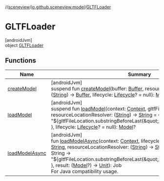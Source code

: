 //[sceneview](../../../index.md)/[io.github.sceneview.model](../index.md)/[GLTFLoader](index.md)

# GLTFLoader

[androidJvm]\
object [GLTFLoader](index.md)

## Functions

| Name | Summary |
|---|---|
| [createModel](create-model.md) | [androidJvm]<br>suspend fun [createModel](create-model.md)(buffer: [Buffer](https://developer.android.com/reference/kotlin/java/nio/Buffer.html), resourceBufferResolver: suspend ([String](https://kotlinlang.org/api/latest/jvm/stdlib/kotlin/-string/index.html)) -&gt; [Buffer](https://developer.android.com/reference/kotlin/java/nio/Buffer.html), lifecycle: [Lifecycle](https://developer.android.com/reference/kotlin/androidx/lifecycle/Lifecycle.html)? = null): [Model](../index.md#1227607086%2FClasslikes%2F-1571379623)? |
| [loadModel](load-model.md) | [androidJvm]<br>suspend fun [loadModel](load-model.md)(context: [Context](https://developer.android.com/reference/kotlin/android/content/Context.html), gltfFileLocation: [String](https://kotlinlang.org/api/latest/jvm/stdlib/kotlin/-string/index.html), resourceLocationResolver: ([String](https://kotlinlang.org/api/latest/jvm/stdlib/kotlin/-string/index.html)) -&gt; [String](https://kotlinlang.org/api/latest/jvm/stdlib/kotlin/-string/index.html) = { resourceFileName: String -&gt;             &quot;${gltfFileLocation.substringBeforeLast(&quot;/&quot;)}/$resourceFileName&quot;         }, lifecycle: [Lifecycle](https://developer.android.com/reference/kotlin/androidx/lifecycle/Lifecycle.html)? = null): [Model](../index.md#1227607086%2FClasslikes%2F-1571379623)? |
| [loadModelAsync](load-model-async.md) | [androidJvm]<br>fun [loadModelAsync](load-model-async.md)(context: [Context](https://developer.android.com/reference/kotlin/android/content/Context.html), lifecycle: [Lifecycle](https://developer.android.com/reference/kotlin/androidx/lifecycle/Lifecycle.html), gltfFileLocation: [String](https://kotlinlang.org/api/latest/jvm/stdlib/kotlin/-string/index.html), resourceLocationResolver: ([String](https://kotlinlang.org/api/latest/jvm/stdlib/kotlin/-string/index.html)) -&gt; [String](https://kotlinlang.org/api/latest/jvm/stdlib/kotlin/-string/index.html) = { resourceFileName: String -&gt;             &quot;${gltfFileLocation.substringBeforeLast(&quot;/&quot;)}/$resourceFileName&quot;         }, result: ([Model](../index.md#1227607086%2FClasslikes%2F-1571379623)?) -&gt; [Unit](https://kotlinlang.org/api/latest/jvm/stdlib/kotlin/-unit/index.html)): Job<br>For Java compatibility usage. |
